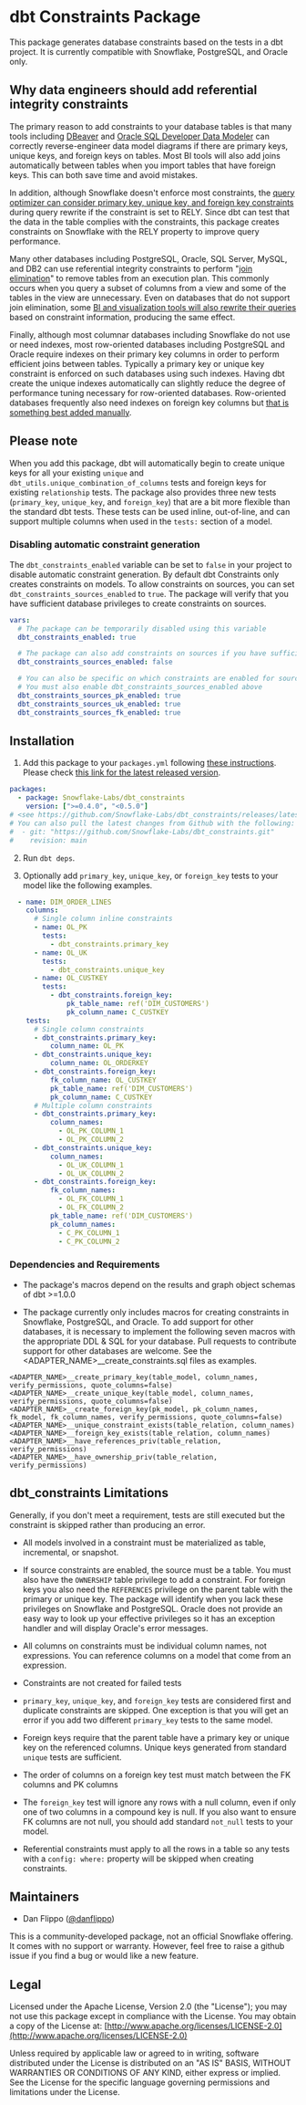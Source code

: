 # dbt Constraints Package

This package generates database constraints based on the tests in a dbt project. It is currently compatible with Snowflake, PostgreSQL, and Oracle only.

## Why data engineers should add referential integrity constraints

The primary reason to add constraints to your database tables is that many tools including [DBeaver](https://dbeaver.io) and [Oracle SQL Developer Data Modeler](https://community.snowflake.com/s/article/How-To-Customizing-Oracle-SQL-Developer-Data-Modeler-SDDM-to-Support-Snowflake-Variant) can correctly reverse-engineer data model diagrams if there are primary keys, unique keys, and foreign keys on tables. Most BI tools will also add joins automatically between tables when you import tables that have foreign keys. This can both save time and avoid mistakes.

In addition, although Snowflake doesn't enforce most constraints, the [query optimizer can consider primary key, unique key, and foreign key constraints](https://docs.snowflake.com/en/sql-reference/constraints-properties.html?#extended-constraint-properties) during query rewrite if the constraint is set to RELY. Since dbt can test that the data in the table complies with the constraints, this package creates constraints on Snowflake with the RELY property to improve query performance.

Many other databases including PostgreSQL, Oracle, SQL Server, MySQL, and DB2 can use referential integrity constraints to perform "[join elimination](https://blog.jooq.org/join-elimination-an-essential-optimiser-feature-for-advanced-sql-usage/)" to remove tables from an execution plan. This commonly occurs when you query a subset of columns from a view and some of the tables in the view are unnecessary. Even on databases that do not support join elimination, some [BI and visualization tools will also rewrite their queries](https://docs.snowflake.com/en/user-guide/table-considerations.html#referential-integrity-constraints) based on constraint information, producing the same effect.

Finally, although most columnar databases including Snowflake do not use or need indexes, most row-oriented databases including PostgreSQL and Oracle require indexes on their primary key columns in order to perform efficient joins between tables. Typically a primary key or unique key constraint is enforced on such databases using such indexes. Having dbt create the unique indexes automatically can slightly reduce the degree of performance tuning necessary for row-oriented databases. Row-oriented databases frequently also need indexes on foreign key columns but [that is something best added manually](https://docs.getdbt.com/reference/resource-configs/postgres-configs#indexes).

## Please note

When you add this package, dbt will automatically begin to create unique keys for all your existing `unique` and `dbt_utils.unique_combination_of_columns` tests and foreign keys for existing `relationship` tests. The package also provides three new tests (`primary_key`, `unique_key`, and `foreign_key`) that are a bit more flexible than the standard dbt tests. These tests can be used inline, out-of-line, and can support multiple columns when used in the `tests:` section of a model.

### Disabling automatic constraint generation

The `dbt_constraints_enabled` variable can be set to `false` in your project to disable automatic constraint generation. By default dbt Constraints only creates constraints on models. To allow constraints on sources, you can set `dbt_constraints_sources_enabled` to `true`. The package will verify that you have sufficient database privileges to create constraints on sources.

```yml
vars:
  # The package can be temporarily disabled using this variable
  dbt_constraints_enabled: true

  # The package can also add constraints on sources if you have sufficient privileges
  dbt_constraints_sources_enabled: false

  # You can also be specific on which constraints are enabled for sources
  # You must also enable dbt_constraints_sources_enabled above
  dbt_constraints_sources_pk_enabled: true
  dbt_constraints_sources_uk_enabled: true
  dbt_constraints_sources_fk_enabled: true
```

## Installation

1. Add this package to your `packages.yml` following [these instructions](https://docs.getdbt.com/docs/building-a-dbt-project/package-management/). Please check [this link for the latest released version](https://github.com/Snowflake-Labs/dbt_constraints/releases/latest).
```yml
packages:
  - package: Snowflake-Labs/dbt_constraints
    version: [">=0.4.0", "<0.5.0"]
# <see https://github.com/Snowflake-Labs/dbt_constraints/releases/latest> for the latest version tag.
# You can also pull the latest changes from Github with the following:
#  - git: "https://github.com/Snowflake-Labs/dbt_constraints.git"
#    revision: main
```

2. Run `dbt deps`.

3. Optionally add `primary_key`, `unique_key`, or `foreign_key` tests to your model like the following examples.
```yml
  - name: DIM_ORDER_LINES
    columns:
      # Single column inline constraints
      - name: OL_PK
        tests:
          - dbt_constraints.primary_key
      - name: OL_UK
        tests:
          - dbt_constraints.unique_key
      - name: OL_CUSTKEY
        tests:
          - dbt_constraints.foreign_key:
              pk_table_name: ref('DIM_CUSTOMERS')
              pk_column_name: C_CUSTKEY
    tests:
      # Single column constraints
      - dbt_constraints.primary_key:
          column_name: OL_PK
      - dbt_constraints.unique_key:
          column_name: OL_ORDERKEY
      - dbt_constraints.foreign_key:
          fk_column_name: OL_CUSTKEY
          pk_table_name: ref('DIM_CUSTOMERS')
          pk_column_name: C_CUSTKEY
      # Multiple column constraints
      - dbt_constraints.primary_key:
          column_names:
            - OL_PK_COLUMN_1
            - OL_PK_COLUMN_2
      - dbt_constraints.unique_key:
          column_names:
            - OL_UK_COLUMN_1
            - OL_UK_COLUMN_2
      - dbt_constraints.foreign_key:
          fk_column_names:
            - OL_FK_COLUMN_1
            - OL_FK_COLUMN_2
          pk_table_name: ref('DIM_CUSTOMERS')
          pk_column_names:
            - C_PK_COLUMN_1
            - C_PK_COLUMN_2
```

### Dependencies and Requirements

* The package's macros depend on the results and graph object schemas of dbt >=1.0.0

* The package currently only includes macros for creating constraints in Snowflake, PostgreSQL, and Oracle. To add support for other databases, it is necessary to implement the following seven macros with the appropriate DDL & SQL for your database. Pull requests to contribute support for other databases are welcome. See the <ADAPTER_NAME>__create_constraints.sql files as examples.

```
<ADAPTER_NAME>__create_primary_key(table_model, column_names, verify_permissions, quote_columns=false)
<ADAPTER_NAME>__create_unique_key(table_model, column_names, verify_permissions, quote_columns=false)
<ADAPTER_NAME>__create_foreign_key(pk_model, pk_column_names, fk_model, fk_column_names, verify_permissions, quote_columns=false)
<ADAPTER_NAME>__unique_constraint_exists(table_relation, column_names)
<ADAPTER_NAME>__foreign_key_exists(table_relation, column_names)
<ADAPTER_NAME>__have_references_priv(table_relation, verify_permissions)
<ADAPTER_NAME>__have_ownership_priv(table_relation, verify_permissions)
```

## dbt_constraints Limitations

Generally, if you don't meet a requirement, tests are still executed but the constraint is skipped rather than producing an error.

- All models involved in a constraint must be materialized as table, incremental, or snapshot.

-  If source constraints are enabled, the source must be a table. You must also have the `OWNERSHIP` table privilege to add a constraint. For foreign keys you also need the `REFERENCES` privilege on the parent table with the primary or unique key. The package will identify when you lack these privileges on Snowflake and PostgreSQL. Oracle does not provide an easy way to look up your effective privileges so it has an exception handler and will display Oracle's error messages.

- All columns on constraints must be individual column names, not expressions. You can reference columns on a model that come from an expression.

- Constraints are not created for failed tests

- `primary_key`, `unique_key`, and `foreign_key` tests are considered first and duplicate constraints are skipped. One exception is that you will get an error if you add two different `primary_key` tests to the same model.

- Foreign keys require that the parent table have a primary key or unique key on the referenced columns. Unique keys generated from standard `unique` tests are sufficient.

- The order of columns on a foreign key test must match between the FK columns and PK columns

- The `foreign_key` test will ignore any rows with a null column, even if only one of two columns in a compound key is null. If you also want to ensure FK columns are not null, you should add standard `not_null` tests to your model.

- Referential constraints must apply to all the rows in a table so any tests with a `config: where:` property will be skipped when creating constraints.

## Maintainers

- Dan Flippo ([@danflippo](https://github.com/danflippo))

This is a community-developed package, not an official Snowflake offering. It comes with no support or warranty. However, feel free to raise a github issue if you find a bug or would like a new feature.

## Legal

Licensed under the Apache License, Version 2.0 (the "License"); you may not use this package except in compliance with the License. You may obtain a copy of the License at: [http://www.apache.org/licenses/LICENSE-2.0](http://www.apache.org/licenses/LICENSE-2.0)

Unless required by applicable law or agreed to in writing, software distributed under the License is distributed on an "AS IS" BASIS, WITHOUT WARRANTIES OR CONDITIONS OF ANY KIND, either express or implied. See the License for the specific language governing permissions and limitations under the License.
